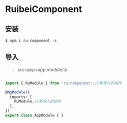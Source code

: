 # RuibeiComponent

## 安装
`$ npm i ru-component -s`

## 导入
>src>app>app.module.ts

````typescript

import { RuModule } from 'ru-component';//新导入的组件

@NgModule({
  imports: [
    RuModule,//新导入的组件
  ],
})
export class AppModule { }

````
